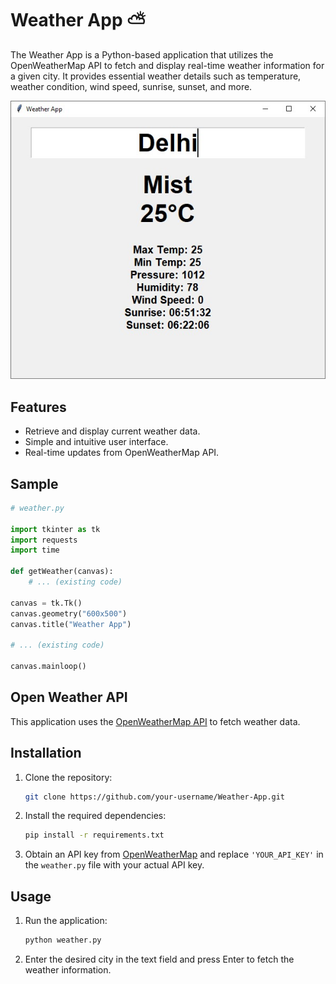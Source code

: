 # Weather App :partly_sunny:

The Weather App is a Python-based application that utilizes the OpenWeatherMap API to fetch and display real-time weather information for a given city. It provides essential weather details such as temperature, weather condition, wind speed, sunrise, sunset, and more.

<p align="center">
  <img src="https://github.com/SAURABHSINGHDHAMI/Weather-App/blob/main/sample/delhi_weather_screenshot.jpg" />
</p>

## Features

- Retrieve and display current weather data.
- Simple and intuitive user interface.
- Real-time updates from OpenWeatherMap API.

## Sample

```python
# weather.py

import tkinter as tk
import requests
import time

def getWeather(canvas):
    # ... (existing code)

canvas = tk.Tk()
canvas.geometry("600x500")
canvas.title("Weather App")

# ... (existing code)

canvas.mainloop()
```
## Open Weather API

This application uses the [OpenWeatherMap API](https://openweathermap.org/) to fetch weather data.

## Installation

1. Clone the repository:
    ```bash
    git clone https://github.com/your-username/Weather-App.git
    ```

2. Install the required dependencies:
    ```bash
    pip install -r requirements.txt
    ```

3. Obtain an API key from [OpenWeatherMap](https://openweathermap.org/) and replace `'YOUR_API_KEY'` in the `weather.py` file with your actual API key.

## Usage

1. Run the application:
    ```bash
    python weather.py
    ```

2. Enter the desired city in the text field and press Enter to fetch the weather information.

